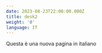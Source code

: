 ```yaml
---
date: 2023-08-23T22:00:00.000Z
title: desk2
weight: '0'
language: IT
---
```


Questa è una nuova pagina in italiano
